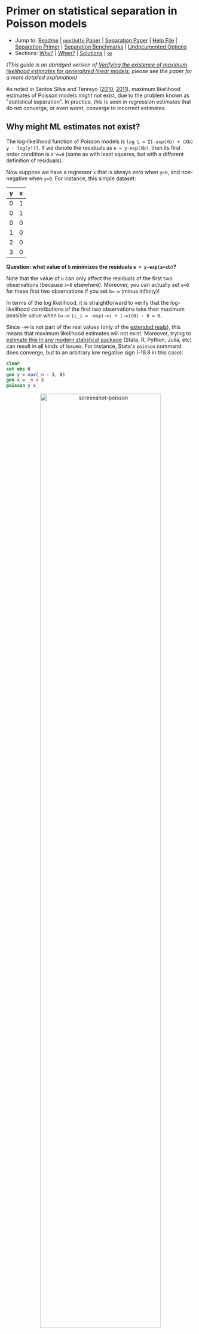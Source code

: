 # Primer on statistical separation in Poisson models

- Jump to: [Readme](https://github.com/sergiocorreia/ppmlhdfe/blob/master/Readme.md) | [`ppmlhdfe` Paper](http://scorreia.com/research/ppmlhdfe.pdf) | [Separation Paper](http://scorreia.com/research/separation.pdf) | [Help File](http://scorreia.com/help/ppmlhdfe.html) | [Separation Primer](https://github.com/sergiocorreia/ppmlhdfe/blob/master/guides/separation_primer.md) | [Separation Benchmarks](https://github.com/sergiocorreia/ppmlhdfe/blob/master/guides/separation_benchmarks.md) | [Undocumented Options](https://github.com/sergiocorreia/ppmlhdfe/blob/master/guides/undocumented.md)
- Sections: [Why?](#why-might-ml-estimates-not-exist) | [When?](#when-does-this-issue-occur) | [Solutions](#how-does-ppmlhdfe-actually-finds-the-separated-observations) | [∞](#to-infinity-and-beyond)

*(This guide is an abridged version of [Verifying the existence of maximum likelihood estimates for generalized linear models](http://scorreia.com/research/ppmlhdfe.pdf); please see the paper for a more detailed explanation)*

As noted in Santos Silva and Tenreyo ([2010](https://www.sciencedirect.com/science/article/pii/S0165176510000832), [2011](https://www.stata-journal.com/article.html?article=st0225)), maximum likelihood estimates of Poisson models might not exist, due to the problem known as "statistical separation". In practice, this is seen in regression estimates that do not converge, or even worst, converge to incorrect estimates.

## Why might ML estimates not exist?

The log-likelihood function of Poisson models is `log L = Σ[-exp(Xb) + (Xb) y - log(y!)]`. If we denote the residuals as `e = y-exp(Xb)`, then its first order condition is `X'e=0` (same as with least squares, but with a different definition of residuals).

Now suppose we have a regressor `x` that is always zero when `y>0`, and non-negative when `y=0`. For instance, this simple dataset:

| y | x |
|---|---|
| 0 | 1 |
| 0 | 1 |
| 0 | 0 |
| 1 | 0 |
| 2 | 0 |
| 3 | 0 |

**Question: what value of `b` minimizes the residuals `e = y-exp(a+xb)`?**

Note that the value of `b` can only affect the residuals of the first two observations (because `x=0` elsewhere). Moreover, you can actually set `e=0` for these first two observations if you set `b=-∞` (minus infinity)!

In terms of the log likelihood, it is straightforward to verify that the log-likelihood contributions of the first two observations take their maximum possible value when `b=-∞`: `LL_i = -exp(-∞) + (-∞)(0) - 0 = 0`.

Since -∞ is not part of the real values (only of the [extended reals](https://en.wikipedia.org/wiki/Extended_real_number_line)), this means that maximum likelihood estimates will not exist. Moreover, trying to [estimate this in any modern statistical package](separation_benchmark.md) (Stata, R, Python, Julia, etc) can result in all kinds of issues. For instance, Stata's `poisson` command does converge, but to an arbitrary low negative sign (-18.8 in this case):

```stata
clear
set obs 6
gen y = max(_n - 3, 0)
gen x = _n < 3
poisson y x
```

<p align="center"><img src="./figures/primer_simple_example.png" alt="screenshot-poisson" width="80%"/></p>

*(Trivia: since `mean(y)=1.5` for observations 3-6, the estimate for the constant is `log(1.5)=0.405`)*

## When does this issue occur?

As explained in the paper, separation occurs when we can find a linear combination of the regressors "z" (`z = Xγ`)such that:

1. z=0 if y>0
2. z≥0 if y=0, with at least one strict inequality

If you can find a z where this occurs, then the observations where `z>0` are *separated* and there will be at least one estimate with infinite values that makes these observations have a perfect fit.

Moreover, `z` acts a a "certificate of separation", because we can regress it through least-squares against the regressors `X`, and if we observe a perfect fit (R2=1.0), then we can verify that the `z>0` observations are indeed separated.

Notice also that this is a significantly stronger result than the one shown in  Santos Silva and Tenreyo (2010), where only condition #1 is presented. Indeed, by combining these two conditions, we actually arrive at a "sharp criterion" for detecting separation.

*(Note: it is equivalent to state condition #2 in terms of z≥0 or z≤0 inequalities)*

The example below shows one example involving two regressors:

| y | x1 | x2  |
|---|----|-----|
| 0 | 2  | -1  |
| 0 | -1 | 2   |
| 0 | 0  | 0   |
| 1 | 0  | 0   |
| 2 | 5  | -10 |
| 3 | 6  | -12 |

Here, neither x1 nor x2 are equal to zero when y>0, but we can create a combination `z = 2 x1 + x2` that will satisfy both conditions:

| y | x1 | x2  | z |
|---|----|-----|---|
| 0 | 2  | -1  | 3 |
| 0 | -1 | 2   | 0 |
| 0 | 0  | 0   | 0 |
| 1 | 0  | 0   | 0 |
| 2 | 5  | -10 | 0 |
| 3 | 6  | -12 | 0 |

Thus, the first observation is separated.

Now, even this simple example will be difficult for standard statistical packages. For instance, the code below creates the data in Stata and runs the `poisson` command:

```stata
* Create data
clear
set obs 6
gen y = max(0, _n-3)
gen x1 = 2*(_n==1) - (_n==2) + cond(_n>4, _n, 0)
gen x2 = 2 * (_n==2) - 2 * cond(_n>4, _n, 0) - (_n==1)
* Try to run -poisson-
poisson y x1 x2
```

(If you can, run it own your own and see what happens)

However, note that `ppmlhdfe` does detect and drop the separated observation. Moreover, note that by dropping the observation, the separation issue gets reduced to a collinearity problem, which in standard Stata fashion is solved by dropping one of the two collinear regressors (as in the case of perfect collinearity, this is something that you might not want to do, as it is often better to understand if there are any issues with the underlying specification):

<p align="center"><img src="./figures/primer_ppmlhdfe.png" alt="screenshot-poisson" width="80%"/></p>

Even further, you can use `ppmlhdfe` to discover the exact linear combination of variables that causes the separation problem (i.e., the `z`). The command below thus generates an indicator variable `sep` listing the separated observations, and creates a certificate of separation `z`, which is then regressed against the Xs to verify that R2=1.0 and the first observation is indeed separated:

```stata
ppmlhdfe y x*, tagsep(sep) zvar(z) r2
```

<p align="center"><img src="./figures/primer_tagsep.png" alt="screenshot-poisson" width="80%"/></p>

Now that we have seen how this issue arise, we will briefly discuss how `ppmlhdfe` actually detects separated observations. Also, note that the separation problem is *particularly pernicious* in specifications with many fixed effects (because there are many more possible linear combinations that can lead to separation), so a lot of the extra care is to ensure that all separated observations are detected.


## How does `ppmlhdfe` actually finds the separated observations?

By default, `ppmlhdfe` uses four methods to identify separated observations. However, after reading the discussion below and seeing their pros and cons, you can choose to only including some of the methods, thus slightly increasing the speed of the command.


### `ppmlhdfe, separation(fe)`

You can easily find some separated observations if you find categories of the fixed effects that only exist when y=0. For instance, if we have a regression with individual fixed effects, then the individuals that have always had y=0 will have their observations separated, because the indicator variables underlying their fixed effect already satisfy the requirements to be a certificate of separation `z`.

You can see the method in practice in the example below:

| y | id |
|---|----|
| 0 | 1  |
| 0 | 1  |
| 0 | 2  |
| 1 | 2  |
| 2 | 3  |
| 3 | 3  |

Here, notice how the observations for the first individual (in the first two obs.) are separated. In Stata:


```stata
clear
set obs 6
gen y = max(0, _n - 3)
gen id = ceil(_n / 2)
li, sepby(id)

ppmlhdfe y, a(id) sep(fe)
```

<p align="center"><img src="./figures/primer_sep_fe.png" alt="screenshot-poisson" width="80%"/></p>

As you can see in the line `(dropped 2 observations ...)`, the separated observations were indeed dropped.


### `ppmlhdfe, separation(simplex)`

This method implements the modified simplex solver described by Clarkson and Jennrich (1991), with some twists. For instance, there is no need to run the simplex if there are no perfectly collinear regressors on the y>0 sample, in which case we stop.

This method would be sufficient except for one large drawback, that it does not handle separation arising from fixed effects, or from linear combinations of fixed effects and other regressors.

For instance, in the example below, the combination of the `fe` and `simplex` methods fails to detect separation:

```stata
clear
input byte(y id1 id2)
0 1 1
1 1 1
0 2 1
0 2 2
1 2 2
end

ppmlhdfe y, a(id1 id2) sep(fe simplex)
```

That said, if you are not using fixed effects, then `sep(simplex)` should be enough.

### `ppmlhdfe, separation(ir)`

*(Also known as `ppmlhdfe, separation(relu)`)*

This is the method described by [Correia, Guimarães, Zylkin](http://scorreia.com/research/separation.pdf). It is easy to code and more general than the simplex method, but this comes at the cost of some speed.

To understand this method, we will first use it to solve the example above, and then actually implement it *by hand*.

```stata
clear
input byte(y id1 id2)
0 1 1
1 1 1
0 2 1
0 2 2
1 2 2
end

ppmlhdfe y, a(id1 id2) sep(relu)
```

<p align="center"><img src="./figures/primer_sep_relu.png" alt="screenshot-relu" width="80%"/></p>

Now, if we were to implement the algorithm by hand, we could do so in less than 20 lines of standard Stata code (!):

```stata
* Create data
clear
input byte(y id1 id2)
0 1 1
1 1 1
0 2 1
0 2 2
1 2 2
end

* Run IR (iterative rectifier) algorithm
loc tol = 1e-5
gen u =  !y
su u, mean
loc K = ceil(r(sum) / `tol' ^ 2)
gen w = cond(y, `K', 1) 

while 1 {
	qui reghdfe u [fw=w], absorb(id1 id2) resid(e)
	predict double xb, xbd
	qui replace xb = 0 if abs(xb) < `tol'

	* Stop once all predicted values become non-negative
	qui cou if xb < 0
	if !r(N) {
		continue, break
	}

	replace u = max(xb, 0)
	drop xb w
}

rename xb z
gen is_sep = z > 0
list y id1 id2 is_sep
```

The [separation paper](http://scorreia.com/research/separation.pdf) contains a detailed description and proof of the method, but there are only a few steps involved:

<p align="center"><img src="./figures/pseudo_code.png" alt="pseudo-code" width="70%"/></p>

A few notes:

- We can choose the weights `K` equal to `N0 / ϵ²` (where `N0` is the number of observations where `y=0`)
- Running a regression with very high weights when `y>0` just ensures that on those observations `Xb=0` within some tolerance. This is known as the ["method of weigthing"](https://link.springer.com/article/10.1007/BF02510363).
- The update `u = max(u, 0)` is known as a rectifier ([ReLU](https://en.wikipedia.org/wiki/Rectifier_(neural_networks))) in computer science and machine learning, and is the key trick that makes the algorithm work.
- Note that by combining the method of weighting with the rectifier, we ensure that `Xb` can be used as a valid [certificate of separation](#when-does-this-issue-occur) `z`, once we achieve convergence.


### `ppmlhdfe, separation(mu)`

This method, first mentioned by Clarkson and Jennrich (1991), does a simple heuristic to detect separated observations. If at any given point there are observations with `y=0` where the predicted values `μ=exp(xb)` are also very close to zero, then it is likely that these observations are indeed separated.

However, "very close to zero" is an arbitrary number, and thus a) if set too high then it might lead to false positives, and b) if set too low it might fail to detect some separated observations. Further, if there are separated observations then the IRLS iteration used by `ppmlhdfe` might converge extremely slowly, so it is not ideal to exclusively rely on this method.

Thus, we agree with Clarkson and Jennrich in that this method is not very useful on its own. That said, if combined with a conservative tolerance (which we do), it can be useful as a back-stop method. Checking if μ is taking very low values has almost no speed cost and is trivial to implement, and thus it can be used to complement the existing methods.

Using the previous example, here we can see `sep(mu)` in action:

```stata
clear
input byte(y id1 id2)
0 1 1
1 1 1
0 2 1
0 2 2
1 2 2
end

ppmlhdfe y, a(id1 id2) sep(mu)
```

<p align="center"><img src="./figures/primer_sep_mu.png" alt="screenshot-mu" width="80%"/></p>

The iteration takes a while to run (18 iterations, compared to 6 for the ReLU method), but the the separated observation is indeed detected, in iteration 15.

However, this method is fragile, specially when the dependent variable has a skewed distribution. In the example below, we we add three observations to the dataset, so the third observation is no longer separated. As a consequence, the `sep(mu)` method now converges extremely slowly (in 115 iterations), *and* to the wrong solution (incorrectly dropping one observation that is not separated):

```stata
clear
input double(y id1 id2)
0 1 1
1 1 1
0 2 1
0 2 2
1 2 2
1e-6 2 1
1e-6 2 1
1e-6 2 1
end

ppmlhdfe y, a(id1 id2) sep(mu) // takes a while to converge, and erroneously drops one obs.
ppmlhdfe y, a(id1 id2)  sep(relu) // converges quickly and to the correct number of observations
```

### Recap

The table below summarizes our views on the pros and cons of each method.

| Method  | Pro     | Con                                                                  |
|---------|---------|----------------------------------------------------------------------|
| fe      | Simple  | Only detects separation from a single category                       |
| simplex | Robust  | Does not work for fixed effects                                      |
| relu    | General | Slower, as each iteration involves computing weighted least squares  |
| mu      | Fast    | Works poorly with skewed data                                        |

For simple regressions without any fixed effects, the `sep(simplex)` method is a good choice, while for more complex regressions with many levels of fixed effects `sep(fe relu)` or `sep(fe simplex relu)` should work well. Optionally, the `mu` method can be added as a back-stop, and the user should also inspect the iteration log to see if there are very low values of mu.


## "To Infinity and Beyond!"

Given that the ML estimates are actually infinite, one may ask what are we reporting exactly, given that there are no infinite symbols in the regression tables. For this, let's revisit an earlier example:

| y | x1 | x2  | z |
|---|----|-----|---|
| 0 | 2  | -1  | 3 |
| 0 | -1 | 2   | 0 |
| 0 | 0  | 0   | 0 |
| 1 | 0  | 0   | 0 |
| 2 | 5  | -10 | 0 |
| 3 | 6  | -12 | 0 |

```stata
* Create data
clear
set obs 6
gen y = max(0, _n-3)
gen x1 = 2*(_n==1) - (_n==2) + cond(_n>4, _n, 0)
gen x2 = 2 * (_n==2) - 2 * cond(_n>4, _n, 0) - (_n==1)

ppmlhdfe y x1 x2
```

Here, `ppmlhdfe` drops x2 and returns `b1 = 0.35`. This is, however, not entirely accurate. If we allow ourselves to think in terms of infinities, as [Geyer (2009)](https://arxiv.org/abs/0901.0455) does, we can argue that the true estimates are `b1 = lim 2c + 0.35` and `b2 = lim c`, as `c` goes to infinity. This is described by Geyer in terms of a "direction of recession" in a Barndorff-Nielsen completion, as otherwise one would just say that `b1 = b2 = ∞`. 

This also raises the question of how the `b1 = 0.35` reported by ppmlhdfe should be interpreted. As we discuss in the paper, it is useful to think of the issue as being similar to (though not exactly the same as) a perfect collinearity problem. That is, the reported "`b1`" is really an estimate for the combined parameter `b1-2*b2`, similar to how one would interpret estimates in models with omitted perfectly collinear regressors. Furthermore, we show in the paper that this is a consistent estimate for `b1-2*b2` (and that any regressors *not* involved in separation - in this case, the constant - are consistently estimated as well.)

Another way of framing the problem would be to add a third variable to the regression, `z = 2 x1 + x2`. Then, we can do:

```stata
ppmlhdfe y z x1 x2
```

Here, the only estimate with "infinities" would be the one for `z`. However, it is a matter of interpretation whether you can add such a `z` variable.

If you don't know exactly the linear combination of regressors that produces `z`, you can also use `ppmlhdfe` to obtain it. For instance, below we reproduce Table 1, Example 2.3 of Geyer (2009):

```stata
import delimited using "http://www.stat.umn.edu/geyer/gdor/catrec.txt", delim(" ") clear
ppmlhdfe y i.(v*)#i.(v*)#i.(v*) , tagsep(sep) zvar(z) r2 // Get certificate of separation Z, and regress it against the Xs
* Code below is just to present a prettier output:
matrix b = e(b)
mata: vars = st_matrixcolstripe("b")
mata: directions = round(st_matrix("b"), 0.001)'
mata: idx = selectindex(directions)
mata: (vars, strofreal(directions))[idx, .]
```

<p align="center"><img src="./figures/primer_geyer.png" alt="screenshot-poisson" width="60%"/></p>

As we can see, we are able to recover Geyer's "direction of recession" by employing the ReLU algorithm, which has the added advantage of being easy to implement, and not requiring exact algebra routines.
